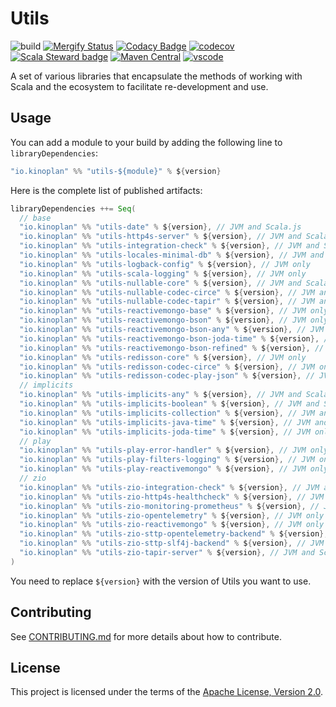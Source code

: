 # Utils

![build](https://github.com/kinoplan/utils/workflows/build/badge.svg)
[![Mergify Status](https://img.shields.io/endpoint.svg?url=https://api.mergify.com/v1/badges/kinoplan/utils?style=flat)](https://mergify.com)
[![Codacy Badge](https://app.codacy.com/project/badge/Grade/f9bc01e85f7045e886bb3ad92ebaf081)](https://www.codacy.com/gh/kinoplan/utils/dashboard?utm_source=github.com\&utm_medium=referral\&utm_content=kinoplan/utils\&utm_campaign=Badge_Grade)
[![codecov](https://codecov.io/gh/kinoplan/utils/branch/main/graph/badge.svg?token=O6X248F7TZ)](https://codecov.io/gh/kinoplan/utils)
[![Scala Steward badge](https://img.shields.io/badge/Scala_Steward-helping-blue.svg?style=flat\&logo=data:image/png;base64,iVBORw0KGgoAAAANSUhEUgAAAA4AAAAQCAMAAAARSr4IAAAAVFBMVEUAAACHjojlOy5NWlrKzcYRKjGFjIbp293YycuLa3pYY2LSqql4f3pCUFTgSjNodYRmcXUsPD/NTTbjRS+2jomhgnzNc223cGvZS0HaSD0XLjbaSjElhIr+AAAAAXRSTlMAQObYZgAAAHlJREFUCNdNyosOwyAIhWHAQS1Vt7a77/3fcxxdmv0xwmckutAR1nkm4ggbyEcg/wWmlGLDAA3oL50xi6fk5ffZ3E2E3QfZDCcCN2YtbEWZt+Drc6u6rlqv7Uk0LdKqqr5rk2UCRXOk0vmQKGfc94nOJyQjouF9H/wCc9gECEYfONoAAAAASUVORK5CYII=)](https://scala-steward.org)
[![Maven Central](https://img.shields.io/maven-central/v/io.kinoplan/utils-implicits-collection_2.13.svg?label=Maven%20Central)](https://central.sonatype.com/search?q=utils-&smo=true&namespace=io.kinoplan)
[![vscode](https://img.shields.io/static/v1?logo=visualstudiocode&label=&message=Open%20in%20Visual%20Studio%20Code&labelColor=2c2c32&color=007acc&logoColor=007acc)](https://open.vscode.dev/kinoplan/utils)


A set of various libraries that encapsulate the methods of working with Scala and the ecosystem
to facilitate re-development and use.

## Usage

You can add a module to your build by adding the following line to `libraryDependencies`:

```scala
"io.kinoplan" %% "utils-${module}" % ${version}
```

Here is the complete list of published artifacts:

```scala
libraryDependencies ++= Seq(
  // base
  "io.kinoplan" %% "utils-date" % ${version}, // JVM and Scala.js
  "io.kinoplan" %% "utils-http4s-server" % ${version}, // JVM and Scala.js
  "io.kinoplan" %% "utils-integration-check" % ${version}, // JVM and Scala.js
  "io.kinoplan" %% "utils-locales-minimal-db" % ${version}, // JVM and Scala.js
  "io.kinoplan" %% "utils-logback-config" % ${version}, // JVM only
  "io.kinoplan" %% "utils-scala-logging" % ${version}, // JVM only
  "io.kinoplan" %% "utils-nullable-core" % ${version}, // JVM and Scala.js
  "io.kinoplan" %% "utils-nullable-codec-circe" % ${version}, // JVM and Scala.js
  "io.kinoplan" %% "utils-nullable-codec-tapir" % ${version}, // JVM and Scala.js
  "io.kinoplan" %% "utils-reactivemongo-base" % ${version}, // JVM only
  "io.kinoplan" %% "utils-reactivemongo-bson" % ${version}, // JVM only
  "io.kinoplan" %% "utils-reactivemongo-bson-any" % ${version}, // JVM only
  "io.kinoplan" %% "utils-reactivemongo-bson-joda-time" % ${version}, // JVM only
  "io.kinoplan" %% "utils-reactivemongo-bson-refined" % ${version}, // JVM only
  "io.kinoplan" %% "utils-redisson-core" % ${version}, // JVM only
  "io.kinoplan" %% "utils-redisson-codec-circe" % ${version}, // JVM only
  "io.kinoplan" %% "utils-redisson-codec-play-json" % ${version}, // JVM only
  // implicits
  "io.kinoplan" %% "utils-implicits-any" % ${version}, // JVM and Scala.js
  "io.kinoplan" %% "utils-implicits-boolean" % ${version}, // JVM and Scala.js
  "io.kinoplan" %% "utils-implicits-collection" % ${version}, // JVM and Scala.js
  "io.kinoplan" %% "utils-implicits-java-time" % ${version}, // JVM and Scala.js
  "io.kinoplan" %% "utils-implicits-joda-time" % ${version}, // JVM only
  // play
  "io.kinoplan" %% "utils-play-error-handler" % ${version}, // JVM only
  "io.kinoplan" %% "utils-play-filters-logging" % ${version}, // JVM only
  "io.kinoplan" %% "utils-play-reactivemongo" % ${version}, // JVM only
  // zio
  "io.kinoplan" %% "utils-zio-integration-check" % ${version}, // JVM and Scala.js
  "io.kinoplan" %% "utils-zio-http4s-healthcheck" % ${version}, // JVM only
  "io.kinoplan" %% "utils-zio-monitoring-prometheus" % ${version}, // JVM only
  "io.kinoplan" %% "utils-zio-opentelemetry" % ${version}, // JVM only
  "io.kinoplan" %% "utils-zio-reactivemongo" % ${version}, // JVM only
  "io.kinoplan" %% "utils-zio-sttp-opentelemetry-backend" % ${version}, // JVM only
  "io.kinoplan" %% "utils-zio-sttp-slf4j-backend" % ${version}, // JVM only
  "io.kinoplan" %% "utils-zio-tapir-server" % ${version}, // JVM and Scala.js
)
```

You need to replace `${version}` with the version of Utils you want to use.

## Contributing

See [CONTRIBUTING.md](/CONTRIBUTING.md) for more details about how to contribute.

## License

This project is licensed under the terms of the [Apache License, Version 2.0](/LICENSE).
